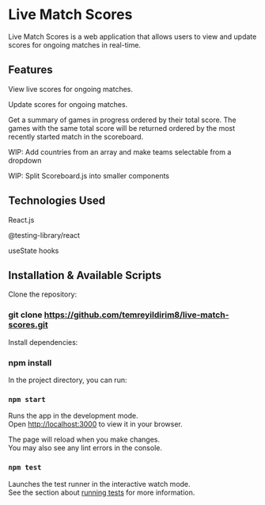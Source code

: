 # Live Match Scores

Live Match Scores is a web application that allows users to view and update scores for ongoing matches in real-time.

## Features

View live scores for ongoing matches.

Update scores for ongoing matches.

Get a summary of games in progress ordered by their total score. The games with the same total score will be returned ordered by the most recently started match in the scoreboard.

WIP: Add countries from an array and make teams selectable from a dropdown

WIP: Split Scoreboard.js into smaller components

## Technologies Used

React.js

@testing-library/react

useState hooks

## Installation & Available Scripts

Clone the repository:
### git clone https://github.com/temreyildirim8/live-match-scores.git

Install dependencies:
### npm install

In the project directory, you can run:
### `npm start`

Runs the app in the development mode.\
Open [http://localhost:3000](http://localhost:3000) to view it in your browser.

The page will reload when you make changes.\
You may also see any lint errors in the console.

### `npm test`

Launches the test runner in the interactive watch mode.\
See the section about [running tests](https://facebook.github.io/create-react-app/docs/running-tests) for more information.
